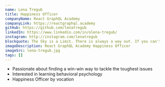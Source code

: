 ```yaml
---
name: Lena Tregub
title: Happiness Officer
companyName: React GraphQL Academy
companyLink: https://reactgraphql.academy
gitHub: https://github.com/lenatregub
linkedIn: https://www.linkedin.com/in/olena-tregub/
instagram: http://instagram.com/lenatregub
blockquote: The Sky is a Limit. There is always a way out. If you can't find any - just stop, breath, and think better
imageDescription: React GraphQL Academy Happiness Officer
imageSrc: lena-tregub.jpg
tags: []
---
```


- Passionate about finding a win-win way to tackle the toughest issues
- Interested in learning behavioral psychology
- Happiness Officer by vocation
